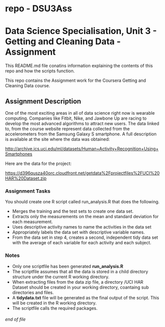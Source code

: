 repo - DSU3Ass
==============

# Data Science Specialisation, Unit 3 - Getting and Cleaning Data - Assignment

This README.md file conatins information explaining the contents of this repo and how the scripts function.

This repo contains the Assignment work for the Coursera Getting and Cleaning Data course.

## Assignment Description
One of the most exciting areas in all of data science right now is wearable computing. Companies like Fitbit, Nike, and Jawbone Up are racing to develop the most advanced algorithms to attract new users. The data linked to, from the course website represent data collected from the accelerometers from the Samsung Galaxy S smartphone. A full description is available at the site where the data was obtained:

http://archive.ics.uci.edu/ml/datasets/Human+Activity+Recognition+Using+Smartphones

Here are the data for the project:

https://d396qusza40orc.cloudfront.net/getdata%2Fprojectfiles%2FUCI%20HAR%20Dataset.zip

### Assignment Tasks
You should create one R script called run_analysis.R that does the following.
- Merges the training and the test sets to create one data set.
- Extracts only the measurements on the mean and standard deviation for each measurement.
- Uses descriptive activity names to name the activities in the data set
- Appropriately labels the data set with descriptive variable names.
- From the data set in step 4, creates a second, independent tidy data set with the average of each variable for each activity and each subject.

### Notes
- Only one scriptfile has been generated **run_analysis.R**
- The scriptfile assumes that all the data is stored in a child directory structure under the current R working directory.
- When extracting files from the data zip file, a directory /UCI HAR Dataset should be created in your working directory, coantaing sub directories and files.
- A **tidydata.txt** file will be generated as the final output of the script.  This will be created in the R working directory.
- The scriptfile calls the required packages.


###### end of file

